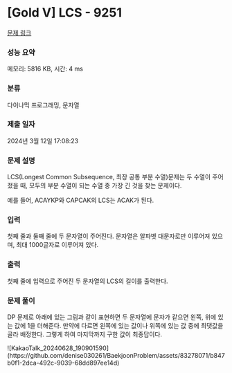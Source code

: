 # [Gold V] LCS - 9251 

[문제 링크](https://www.acmicpc.net/problem/9251) 

### 성능 요약

메모리: 5816 KB, 시간: 4 ms

### 분류

다이나믹 프로그래밍, 문자열

### 제출 일자

2024년 3월 12일 17:08:23

### 문제 설명

<p>LCS(Longest Common Subsequence, 최장 공통 부분 수열)문제는 두 수열이 주어졌을 때, 모두의 부분 수열이 되는 수열 중 가장 긴 것을 찾는 문제이다.</p>

<p>예를 들어, ACAYKP와 CAPCAK의 LCS는 ACAK가 된다.</p>

### 입력 

 <p>첫째 줄과 둘째 줄에 두 문자열이 주어진다. 문자열은 알파벳 대문자로만 이루어져 있으며, 최대 1000글자로 이루어져 있다.</p>

### 출력 

 <p>첫째 줄에 입력으로 주어진 두 문자열의 LCS의 길이를 출력한다.</p>

### 문제 풀이

 <p> DP 문제로 아래에 있는 그림과 같이 표현하면 두 문자열에 문자가 같으면 왼쪽, 위에 있는 값에 1을 더해준다. 만약에 다르면 왼쪽에 있는 값이나 위쪽에 있는 값 중에 최댓값을 골라 배정한다. 그렇게 하여 마지막까지 구한 값이 최종답이다.</p>
![KakaoTalk_20240628_190901590](https://github.com/denise030261/BaekjoonProblem/assets/83278071/b847b0f1-2dca-492c-9039-68dd897ee14d)

